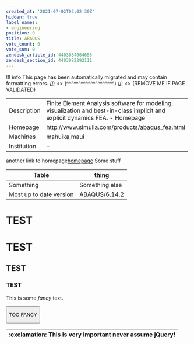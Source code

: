 ```yaml
---
created_at: '2021-07-02T03:02:30Z'
hidden: true
label_names:
- engineering
position: 0
title: ABAQUS
vote_count: 0
vote_sum: 0
zendesk_article_id: 4403084064655
zendesk_section_id: 4403082292111
---
```



[//]: <> (REMOVE ME IF PAGE VALIDATED)
[//]: <> (vvvvvvvvvvvvvvvvvvvv)
!!! info
    This page has been automatically migrated and may contain formatting errors.
[//]: <> (^^^^^^^^^^^^^^^^^^^^)
[//]: <> (REMOVE ME IF PAGE VALIDATED)
<table style="width:99%;">
<colgroup>
<col style="width: 21%" />
<col style="width: 78%" />
</colgroup>
<tbody>
<tr class="odd">
<td>Description</td>
<td>Finite Element Analysis software for modeling, visualization and
best-in-class implicit and explicit dynamics FEA. - Homepage</td>
</tr>
<tr class="even">
<td>Homepage</td>
<td>http://www.simulia.com/products/abaqus_fea.html</td>
</tr>
<tr class="odd">
<td>Machines</td>
<td>mahuika,maui</td>
</tr>
<tr class="even">
<td>Institution</td>
<td>-</td>
</tr>
</tbody>
</table>

<style>
p.fancytext{
    color:pink;
    background-color:purple;
    font-family: Cursive;
}
</style>

another link to
homepage[homepage](http://www.simulia.com/products/abaqus_fea.html) Some
stuff

<table>
<thead>
<tr class="header">
<th>Table</th>
<th>thing</th>
</tr>
</thead>
<tbody>
<tr class="odd">
<td>Something</td>
<td>Something else</td>
</tr>
<tr class="even">
<td>Most up to date version</td>
<td>ABAQUS/6.14.2</td>
</tr>
</tbody>
</table>

# TEST

# TEST

## TEST

### TEST

This is some *fancy* text.

<button class="panicbutton">

TOO FANCY

</button>
<script>
document.querySelector(".panicbutton").onclick = function () { document.querySelector(".fancytext").style.display = "none"; };
</script>

<table>
<thead>
<tr class="header">
<th>:exclamation: This is very important never assume jQuery!</th>
</tr>
</thead>
<tbody>
</tbody>
</table>
